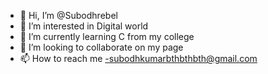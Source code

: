- 👋 Hi, I’m @Subodhrebel
- 👀 I’m interested in Digital world
- 🌱 I’m currently learning C from my college
- 💞️ I’m looking to collaborate on my page
- 📫 How to reach me -subodhkumarbthbthbth@gmail.com

<!---
Subodhrebel/Subodhrebel is a ✨ special ✨ repository because its `README.md` (this file) appears on your GitHub profile.
You can click the Preview link to take a look at your changes.
--->
